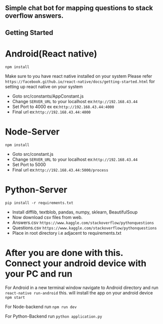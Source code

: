## Simple chat bot for mapping questions to stack overflow answers.


## Getting Started

# Android(React native)
`npm install`

Make sure to you have react native installed on your system
Please refer `https://facebook.github.io/react-native/docs/getting-started.html` for setting up react native on your system

- Goto src/constants/AppConstant.js 
- Change `SERVER_URL` to your localhost ex:`http://192.168.43.44` 
- Set Port to 4000 ex ex:`http://192.168.43.44:4000`
- Final url ex:`http://192.168.43.44:4000`



# Node-Server
`npm install`

- Goto src/constant.js 
- Change `SERVER_URL` to your localhost ex:`http://192.168.43.44` 
- Set Port to 5000
- Final url ex:`http://192.168.43.44:5000/process`



# Python-Server
`pip install -r requirements.txt`


- Install difflib, textblob, pandas, numpy, sklearn,  BeautifulSoup
- Now download csv files from web. 
- Answers.csv `https://www.kaggle.com/stackoverflow/pythonquestions`
- Questions.csv `https://www.kaggle.com/stackoverflow/pythonquestions`
- Place in root directory i.e adjacent to requirements.txt

# After you are done with this. Connect your android device with your PC and run

For Android in a new terminal window navigate to Android directory and run
`react-native run-android` this. will install the app on your android device  
`npm start`

For Node-backend run
`npm run dev`

For Python-Backend run
`python application.py`

